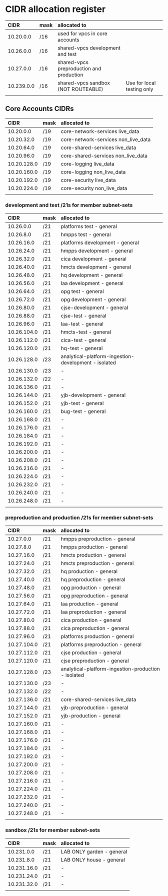 # CIDR allocation register

| CIDR       | mask | allocated to                             |                            |
| :--------- | :--- | :--------------------------------------- | -------------------------- |
| 10.20.0.0  | /16  | used for vpcs in core accounts           |                            |
| 10.26.0.0  | /16  | shared-vpcs development and test         |                            |
| 10.27.0.0  | /16  | shared-vpcs preproduction and production |                            |
| 10.239.0.0 | /16  | shared-vpcs sandbox (NOT ROUTEABLE)      | Use for local testing only |
|            |      |                                          |                            |

## Core Accounts CIDRs

| CIDR        | mask | allocated to                        |
| :---------- | :--- | :---------------------------------- |
| 10.20.0.0   | /19  | core-network-services live_data     |
| 10.20.32.0  | /19  | core-network-services non_live_data |
| 10.20.64.0  | /19  | core-shared-services live_data      |
| 10.20.96.0  | /19  | core-shared-services non_live_data  |
| 10.20.128.0 | /19  | core-logging live_data              |
| 10.20.160.0 | /19  | core-logging non_live_data          |
| 10.20.192.0 | /19  | core-security live_data             |
| 10.20.224.0 | /19  | core-security non_live_data         |
|             |      |                                     |

### development and test /21s for member subnet-sets

| CIDR        | mask | allocated to                                         |
| :---------- |:-----|:-----------------------------------------------------|
| 10.26.0.0   | /21  | platforms test - general                             |
| 10.26.8.0   | /21  | hmpps test - general                                 |
| 10.26.16.0  | /21  | platforms development - general                      |
| 10.26.24.0  | /21  | hmpps development - general                          |
| 10.26.32.0  | /21  | cica development - general                           |
| 10.26.40.0  | /21  | hmcts development - general                          |
| 10.26.48.0  | /21  | hq development - general                             |
| 10.26.56.0  | /21  | laa development - general                            |
| 10.26.64.0  | /21  | opg test - general                                   |
| 10.26.72.0  | /21  | opg development - general                            |
| 10.26.80.0  | /21  | cjse-development - general                           |
| 10.26.88.0  | /21  | cjse-test - general                                  |
| 10.26.96.0  | /21  | laa-test - general                                   |
| 10.26.104.0 | /21  | hmcts-test - general                                 |
| 10.26.112.0 | /21  | cica-test - general                                  |
| 10.26.120.0 | /21  | hq-test - general                                    |
| 10.26.128.0 | /23  | analytical-platform-ingestion-development - isolated |
| 10.26.130.0 | /23  | -                                                    |
| 10.26.132.0 | /22  | -                                                    |
| 10.26.136.0 | /21  | -                                                    |
| 10.26.144.0 | /21  | yjb-development - general                            |
| 10.26.152.0 | /21  | yjb-test - general                                   |
| 10.26.160.0 | /21  | bug-test - general                                   |
| 10.26.168.0 | /21  | -                                                    |
| 10.26.176.0 | /21  | -                                                    |
| 10.26.184.0 | /21  | -                                                    |
| 10.26.192.0 | /21  | -                                                    |
| 10.26.200.0 | /21  | -                                                    |
| 10.26.208.0 | /21  | -                                                    |
| 10.26.216.0 | /21  | -                                                    |
| 10.26.224.0 | /21  | -                                                    |
| 10.26.232.0 | /21  | -                                                    |
| 10.26.240.0 | /21  | -                                                    |
| 10.26.248.0 | /21  | -                                                    |
|             |      |                                                      |

### preproduction and production /21s for member subnet-sets

| CIDR        | mask | allocated to                                        |
|:------------|:-----|:----------------------------------------------------|
| 10.27.0.0   | /21  | hmpps preproduction - general                       |
| 10.27.8.0   | /21  | hmpps production - general                          |
| 10.27.16.0  | /21  | hmcts production - general                          |
| 10.27.24.0  | /21  | hmcts preproduction - general                       |
| 10.27.32.0  | /21  | hq production - general                             |
| 10.27.40.0  | /21  | hq preproduction - general                          |
| 10.27.48.0  | /21  | opg production - general                            |
| 10.27.56.0  | /21  | opg preproduction - general                         |
| 10.27.64.0  | /21  | laa production - general                            |
| 10.27.72.0  | /21  | laa preproduction - general                         |
| 10.27.80.0  | /21  | cica production - general                           |
| 10.27.88.0  | /21  | cica preproduction - general                        |
| 10.27.96.0  | /21  | platforms production - general                      |
| 10.27.104.0 | /21  | platforms preproduction - general                   |
| 10.27.112.0 | /21  | cjse production - general                           |
| 10.27.120.0 | /21  | cjse preproduction - general                        |
| 10.27.128.0 | /23  | analytical-platform-ingestion-production - isolated |
| 10.27.130.0 | /23  | -                                                   |
| 10.27.132.0 | /22  | -                                                   |
| 10.27.136.0 | /21  | core-shared-services live_data                      |
| 10.27.144.0 | /21  | yjb-preproduction - general                         |
| 10.27.152.0 | /21  | yjb-production - general                            |
| 10.27.160.0 | /21  | -                                                   |
| 10.27.168.0 | /21  | -                                                   |
| 10.27.176.0 | /21  | -                                                   |
| 10.27.184.0 | /21  | -                                                   |
| 10.27.192.0 | /21  | -                                                   |
| 10.27.200.0 | /21  | -                                                   |
| 10.27.208.0 | /21  | -                                                   |
| 10.27.216.0 | /21  | -                                                   |
| 10.27.224.0 | /21  | -                                                   |
| 10.27.232.0 | /21  | -                                                   |
| 10.27.240.0 | /21  | -                                                   |
| 10.27.248.0 | /21  | -                                                   |
|             |      |                                                     |

### sandbox /21s for member subnet-sets

| CIDR        | mask | allocated to              |
| :---------- | :--- | :------------------------ |
| 10.231.0.0  | /21  | LAB ONLY garden - general |
| 10.231.8.0  | /21  | LAB ONLY house - general  |
| 10.231.16.0 | /21  | -                         |
| 10.231.24.0 | /21  | -                         |
| 10.231.32.0 | /21  | -                         |
|             |      |                           |
